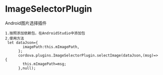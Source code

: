 # ImageSelectorPlugin
Android图片选择插件
```
1.按照添加依赖包，在AndroidStudio中添加包
2.使用方法
 let dataJson={
        imagePath:this.mImagePath,
      };
      cordova.plugins.ImageSelectorPlugin.selectImage(dataJson,(msg)=>{
        this.mImagePath=msg;
      },null);
